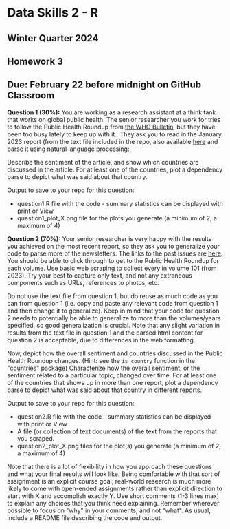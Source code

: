 # Data Skills 2 - R
## Winter Quarter 2024

## Homework 3
## Due: February 22 before midnight on GitHub Classroom

__Question 1 (30%):__ You are working as a research assistant at a think tank that works on global public health.  The senior researcher you work for tries to follow the Public Health Roundup from [the WHO Bulletin](https://www.who.int/publications/journals/bulletin), but they have been too busy lately to keep up with it.. They ask you to read in the January 2023 report (from the text file included in the repo, also available [here](https://www.ncbi.nlm.nih.gov/pmc/articles/PMC9795377/) and parse it using natural language processing:

Describe the sentiment of the article, and show which countries are discussed in the article. For at least one of the countries, plot a dependency parse to depict what was said about that country.

Output to save to your repo for this question:
  * question1.R file with the code - summary statistics can be displayed with print or View
  * question1_plot_X.png file for the plots you generate (a minimum of 2, a maximum of 4)

__Question 2 (70%):__ Your senior researcher is very happy with the results you achieved on the most recent report, so they ask you to generalize your code to parse more of the newsletters.  The links to the past issues are [here](https://www.ncbi.nlm.nih.gov/pmc/journals/522/). You should be able to click through to get to the Public Health Roundup for each volume. Use basic web scraping to collect every in volume 101 (from 2023). Try your best to capture only text, and not any extraneous components such as URLs, references to photos, etc.

Do not use the text file from question 1, but do reuse as much code as you can from question 1 (i.e. copy and paste any relevant code from question 1 and then change it to generalize).  Keep in mind that your code for question 2 needs to potentially be able to generalize to more than the volumes/years specified, so good generalization is crucial.  Note that any slight variation in results from the text file in question 1 and the parsed html content for question 2 is acceptable, due to differences in the web formatting.

Now, depict how the overall sentiment and countries discussed in the Public Health Roundup changes. (Hint: see the `is_country` function in the "[countries](https://cran.r-project.org/web/packages/countries/readme/README.html)" package) Characterize how the overall sentiment, or the sentiment related to a particular topic, changed over time. For at least one of the countries that shows up in more than one report, plot a dependency parse to depict what was said about that country in different reports.

Output to save to your repo for this question:
  * question2.R file with the code - summary statistics can be displayed with print or View
  * A file (or collection of text documents) of the text from the reports that you scraped.
  * question2_plot_X.png files for the plot(s) you generate (a minimum of 2, a maximum of 4)

Note that there is a lot of flexibility in how you approach these questions and what your final results will look like.  Being comfortable with that sort of assignment is an explicit course goal; real-world research is much more likely to come with open-ended assignments rather than explicit direction to start with X and accomplish exactly Y.  Use short comments (1-3 lines max) to explain any choices that you think need explaining.  Remember wherever possible to focus on "why" in your comments, and not "what". As usual, include a README file describing the code and output.
